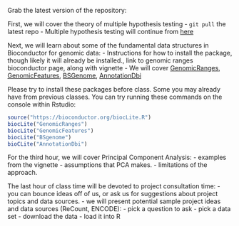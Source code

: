 Grab the latest version of the repository: 

First, we will cover the theory of multiple hypothesis testing
	- `git pull` the latest repo 
 	- Multiple hypothesis testing will continue from [here](https://github.com/jtleek/advdatasci/blob/gh-pages/lecture_notes/multipletesting/index.Rmd)


Next, we will learn about some of the fundamental data structures in Bioconductor for genomic data:
	- Instructions for how to install the package, though likely it will already be installed., link to genomic ranges bioconductor page, along with vignette
	- We will cover [GenomicRanges](https://bioconductor.org/packages/release/bioc/html/GenomicRanges.html), [GenomicFeatures](https://bioconductor.org/packages/release/bioc/html/GenomicFeatures.html), [BSGenome](https://bioconductor.org/packages/release/bioc/html/BSgenome.html), [AnnotationDbi](https://bioconductor.org/packages/release/bioc/html/AnnotationDbi.html)
	
Please try to install these packages before class.  Some you may already have from previous classes.  You can try running these commands on the console within Rstudio:

```R
source("https://bioconductor.org/biocLite.R")
biocLite("GenomicRanges")
biocLite("GenomicFeatures")
biocLite("BSgenome")
bioCLite("AnnotationDbi")

```
 	
For the third hour, we will cover Principal Component Analysis:
	- examples from the vignette
	- assumptions that PCA makes.
	- limitations of the approach.

The last hour of class time will be devoted to project consultation time:
	- you can bounce ideas off of us, or ask us for suggestions about project topics and data sources.
	- we will present potential sample project ideas and data sources (ReCount, ENCODE):
		- pick a question to ask
		- pick a data set
		- download the data
		- load it into R

